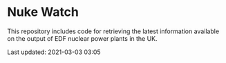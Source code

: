 # Nuke Watch

This repository includes code for retrieving the latest information available on the output of EDF nuclear power plants in the UK.

Last updated: 2021-03-03 03:05